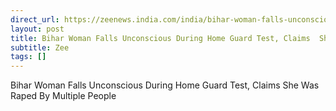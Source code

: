 ```yaml
---
direct_url: https://zeenews.india.com/india/bihar-woman-falls-unconscious-during-home-guard-test-claims-she-was-raped-by-multiple-people-2937263.html
layout: post
title: Bihar Woman Falls Unconscious During Home Guard Test, Claims  She Was Raped By Multiple People 
subtitle: Zee
tags: []
---
```


Bihar Woman Falls Unconscious During Home Guard Test, Claims  She Was Raped By Multiple People 
